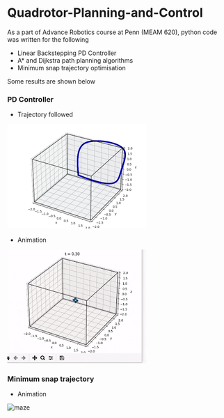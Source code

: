 # Quadrotor-Planning-and-Control

As a part of Advance Robotics course at Penn (MEAM 620), python code was written for the following
- Linear Backstepping PD Controller
- A* and Dijkstra path planning algorithms
- Minimum snap trajectory optimisation

Some results are shown below

### PD Controller

- Trajectory followed
<img src="res/3D_Path.png" width="320" title="Big square">

- Animation
<img src="res/big_square.gif" width="320" title="Big square">

### Minimum snap trajectory

- Animation
<img src="res/maze.gif" width="320" title="maze">
